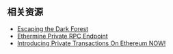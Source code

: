 ## 相关资源

- [Escaping the Dark Forest](https://samczsun.com/escaping-the-dark-forest/)
- [Ethermine Private RPC Endpoint](https://ethermine.org/private-rpc)
- [Introducing Private Transactions On Ethereum NOW!](https://tornado-cash.medium.com/introducing-private-transactions-on-ethereum-now-42ee915babe0)